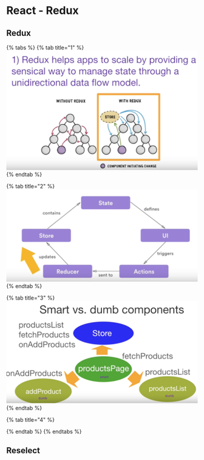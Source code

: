# React - Redux

## Redux

{% tabs %}
{% tab title="1" %}
![](../../.gitbook/assets/image%20%2878%29.png)
{% endtab %}

{% tab title="2" %}
![](../../.gitbook/assets/image%20%2827%29.png)
{% endtab %}

{% tab title="3" %}
![](../../.gitbook/assets/image%20%28202%29.png)
{% endtab %}

{% tab title="4" %}

{% endtab %}
{% endtabs %}

## Reselect


